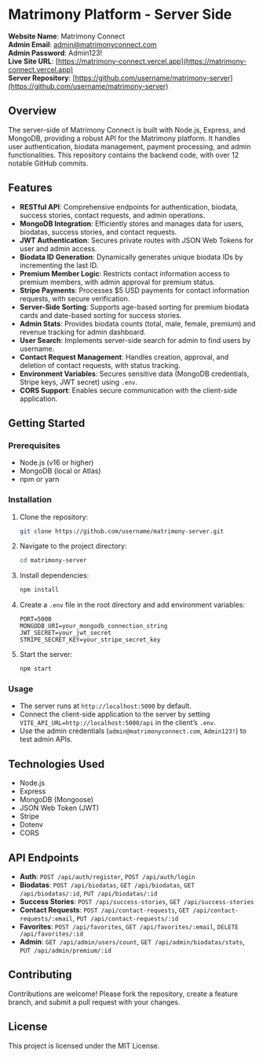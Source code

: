 # Matrimony Platform - Server Side

**Website Name**: Matrimony Connect  
**Admin Email**: admin@matrimonyconnect.com  
**Admin Password**: Admin123!  
**Live Site URL**: [https://matrimony-connect.vercel.app](https://matrimony-connect.vercel.app)  
**Server Repository**: [https://github.com/username/matrimony-server](https://github.com/username/matrimony-server)

## Overview
The server-side of Matrimony Connect is built with Node.js, Express, and MongoDB, providing a robust API for the Matrimony platform. It handles user authentication, biodata management, payment processing, and admin functionalities. This repository contains the backend code, with over 12 notable GitHub commits.

## Features
- **RESTful API**: Comprehensive endpoints for authentication, biodata, success stories, contact requests, and admin operations.
- **MongoDB Integration**: Efficiently stores and manages data for users, biodatas, success stories, and contact requests.
- **JWT Authentication**: Secures private routes with JSON Web Tokens for user and admin access.
- **Biodata ID Generation**: Dynamically generates unique biodata IDs by incrementing the last ID.
- **Premium Member Logic**: Restricts contact information access to premium members, with admin approval for premium status.
- **Stripe Payments**: Processes $5 USD payments for contact information requests, with secure verification.
- **Server-Side Sorting**: Supports age-based sorting for premium biodata cards and date-based sorting for success stories.
- **Admin Stats**: Provides biodata counts (total, male, female, premium) and revenue tracking for admin dashboard.
- **User Search**: Implements server-side search for admin to find users by username.
- **Contact Request Management**: Handles creation, approval, and deletion of contact requests, with status tracking.
- **Environment Variables**: Secures sensitive data (MongoDB credentials, Stripe keys, JWT secret) using `.env`.
- **CORS Support**: Enables secure communication with the client-side application.

## Getting Started

### Prerequisites
- Node.js (v16 or higher)
- MongoDB (local or Atlas)
- npm or yarn

### Installation
1. Clone the repository:
   ```bash
   git clone https://github.com/username/matrimony-server.git
   ```
2. Navigate to the project directory:
   ```bash
   cd matrimony-server
   ```
3. Install dependencies:
   ```bash
   npm install
   ```
4. Create a `.env` file in the root directory and add environment variables:
   ```env
   PORT=5000
   MONGODB_URI=your_mongodb_connection_string
   JWT_SECRET=your_jwt_secret
   STRIPE_SECRET_KEY=your_stripe_secret_key
   ```
5. Start the server:
   ```bash
   npm start
   ```

### Usage
- The server runs at `http://localhost:5000` by default.
- Connect the client-side application to the server by setting `VITE_API_URL=http://localhost:5000/api` in the client’s `.env`.
- Use the admin credentials (`admin@matrimonyconnect.com`, `Admin123!`) to test admin APIs.

## Technologies Used
- Node.js
- Express
- MongoDB (Mongoose)
- JSON Web Token (JWT)
- Stripe
- Dotenv
- CORS

## API Endpoints
- **Auth**: `POST /api/auth/register`, `POST /api/auth/login`
- **Biodatas**: `POST /api/biodatas`, `GET /api/biodatas`, `GET /api/biodatas/:id`, `PUT /api/biodatas/:id`
- **Success Stories**: `POST /api/success-stories`, `GET /api/success-stories`
- **Contact Requests**: `POST /api/contact-requests`, `GET /api/contact-requests/:email`, `PUT /api/contact-requests/:id`
- **Favorites**: `POST /api/favorites`, `GET /api/favorites/:email`, `DELETE /api/favorites/:id`
- **Admin**: `GET /api/admin/users/count`, `GET /api/admin/biodatas/stats`, `PUT /api/admin/premium/:id`

## Contributing
Contributions are welcome! Please fork the repository, create a feature branch, and submit a pull request with your changes.

## License
This project is licensed under the MIT License.